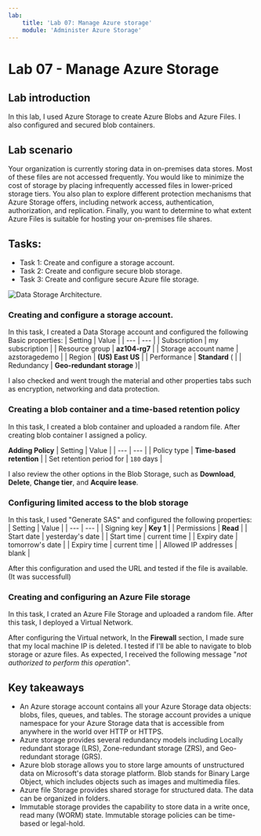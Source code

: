 ```yaml
---
lab:
    title: 'Lab 07: Manage Azure storage'
    module: 'Administer Azure Storage'
---
```


# Lab 07 - Manage Azure Storage

## Lab introduction

In this lab, I used Azure Storage to create Azure Blobs and Azure Files. I also configured and secured blob containers.
## Lab scenario

Your organization is currently storing data in on-premises data stores. Most of these files are not accessed frequently. You would like to minimize the cost of storage by placing infrequently accessed files in lower-priced storage tiers. You also plan to explore different protection mechanisms that Azure Storage offers, including network access, authentication, authorization, and replication. Finally, you want to determine to what extent Azure Files is suitable for hosting your on-premises file shares.

## Tasks:

+ Task 1: Create and configure a storage account.
+ Task 2: Create and configure secure blob storage.
+ Task 3: Create and configure secure Azure file storage.

![Data Storage Architecture.](D:/AzureProjects/AdmirLabs/az104-lab01-architecture.png)


### Creating and configure a storage account.

In this task, I created a Data Storage account and configured the following Basic properties:
    | Setting | Value |
    | --- | --- |
    | Subscription          | my subscription  |
    | Resource group        | **az104-rg7** |
    | Storage account name  | azstoragedemo |
    | Region                | **(US) East US**  |
    | Performance           | **Standard** ( |
    | Redundancy            | **Geo-redundant storage** )|

I also checked and went trough the material and other properties tabs such as encryption, networking and data protection.

### Creating a blob container and a time-based retention policy

In this task, I created a blob container and uploaded a random file.
After creating blob container I assigned a policy.

**Adding Policy**
    | Setting | Value |
    | --- | --- |
    | Policy type | **Time-based retention**  |
    | Set retention period for | `180` days |

I also review the other options in the Blob Storage, such as **Download**, **Delete**, **Change tier**, and **Acquire lease**.

### Configuring limited access to the blob storage

In this task, I used "Generate SAS" and configured the following properties:
    | Setting | Value |
    | --- | --- |
    | Signing key | **Key 1** |
    | Permissions | **Read**  |
    | Start date | yesterday's date |
    | Start time | current time |
    | Expiry date | tomorrow's date |
    | Expiry time | current time |
    | Allowed IP addresses | blank |

After this configuration and used the URL and tested if the file is available. (It was successfull)

### Creating and configuring an Azure File storage

In this task, I crated an Azure File Storage and uploaded a random file.
After this task, I deployed a Virtual Network.

After configuring the Virtual network, In the **Firewall** section, I made sure that my local machine IP is deleted.
I tested if I'll be able to navigate to blob storage or azure files. As expected, I received the following message "*not authorized to perform this operation*".

## Key takeaways

+ An Azure storage account contains all your Azure Storage data objects: blobs, files, queues, and tables. The storage account provides a unique namespace for your Azure Storage data that is accessible from anywhere in the world over HTTP or HTTPS.
+ Azure storage provides several redundancy models including Locally redundant storage (LRS), Zone-redundant storage (ZRS), and Geo-redundant storage (GRS). 
+ Azure blob storage allows you to store large amounts of unstructured data on Microsoft's data storage platform. Blob stands for Binary Large Object, which includes objects such as images and multimedia files.
+ Azure file Storage provides shared storage for structured data. The data can be organized in folders.
+ Immutable storage provides the capability to store data in a write once, read many (WORM) state. Immutable storage policies can be time-based or legal-hold.